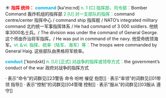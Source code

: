 ☀ <font color="red">**指挥 统帅：**</font>
<font color="sky blue">**command**</font> [kə'mɑːnd] 
<font color="#00b050">n. 1 [C] 指挥部，司令部：</font>Bomber Command 轰炸机组的指挥部 <font color="#00b050">2 [U] 对一支部队的指挥：</font>command centre/center 指挥中心 / command ship 指挥舰 / NATO’s integrated military command 北约统一军事指挥体系 / He had command of 3 000 soldiers. 他统率3000名士兵。/ The division was under the command of General George. 这个师由乔治将军指挥。/ He was put in command of the navy. 他受命统领海军。<font color="#00b050">vt.＆vi. 指挥、统率（陆军、海军）等：</font>The troops were commanded by General Haig. 这些部队由黑格将军统率。

<font color="sky blue">**conduct**</font> ['kɒndʌkt] 
<font color="#00b050">n. [U] [正式] 对战争的指挥或领导方式：</font>the government’s conduct of the war 政府对战争的指挥方式

· 表示“命令”的词群见[[23警告 命令 吩咐 催促 抱怨]]
· 表示“率领”的词群见[[01带领 指导]]
· 表示“控制”的词群见[[04管理 控制]]
· 表示“服从”的词群见[[03服从 遵守]]
